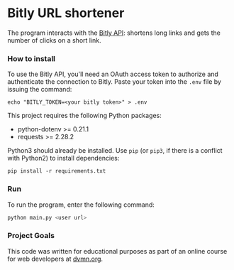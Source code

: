 # Bitly URL shortener

The program interacts with the [Bitly API](https://bitly.com/): shortens long links and gets the number of clicks on a short link.


### How to install

To use the Bitly API, you'll need an OAuth access token to authorize and authenticate the connection to Bitly.
Paste your token into the `.env` file by issuing the command:
```
echo "BITLY_TOKEN=<your bitly token>" > .env
```

This project requires the following Python packages:
- python-dotenv >= 0.21.1
- requests >= 2.28.2

Python3 should already be installed. 
Use `pip` (or `pip3`, if there is a conflict with Python2) to install dependencies:
```
pip install -r requirements.txt
```


### Run

To run the program, enter the following command:

```python
python main.py <user url>
```


### Project Goals

This code was written for educational purposes as part of an online course for web developers at [dvmn.org](https://dvmn.org/).
